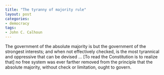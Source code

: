 ```yaml
---
title: "The tyranny of majority rule"
layout: post
categories:
- democracy
tags:
- John C. Calhoun
---
```


The government of the absolute majority is but the government of the strongest interests; and when not effectively checked, is the most tyrannical and oppressive that can be devised ... [To read the Constitution is to realize that] no free system was ever farther removed from the principle that the absolute majority, without check or limitation, ought to govern.